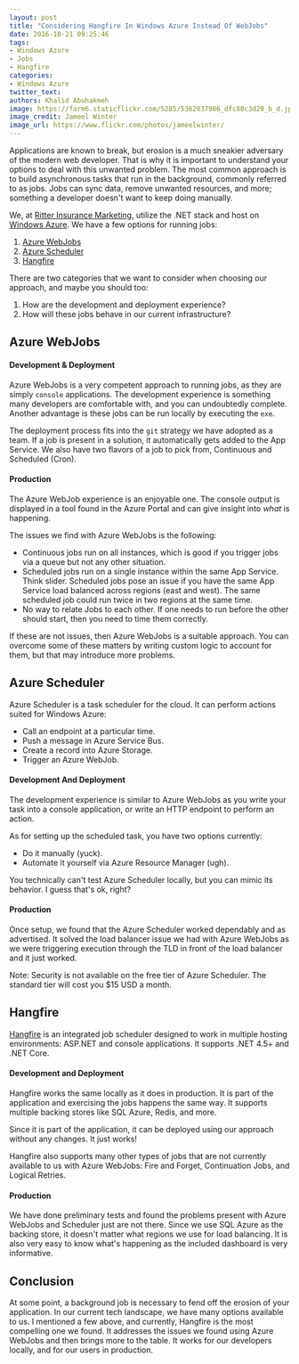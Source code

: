 ```yaml
---
layout: post
title: "Considering Hangfire In Windows Azure Instead Of WebJobs"
date: 2016-10-21 09:25:46
tags:
- Windows Azure
- Jobs
- Hangfire
categories:
- Windows Azure
twitter_text:
authors: Khalid Abuhakmeh
image: https://farm6.staticflickr.com/5285/5362037986_dfc80c3d20_b_d.jpg
image_credit: Jameel Winter
image_url: https://www.flickr.com/photos/jameelwinter/
---
```


Applications are known to break, but erosion is a much sneakier adversary of the modern web developer. That is why it is important to understand your options to deal with this unwanted problem. The most common approach is to build asynchronous tasks that run in the background, commonly referred to as jobs. Jobs can sync data, remove unwanted resources, and more; something a developer doesn't want to keep doing manually.

We, at [Ritter Insurance Marketing][rim], utilize the .NET stack and host on [Windows Azure][azure]. We have a few options for running jobs:

1. [Azure WebJobs][jobs]
2. [Azure Scheduler][jobs]
3. [Hangfire][hangfire]

There are two categories that we want to consider when choosing our approach, and maybe you should too:

1. How are the development and deployment experience?
2. How will these jobs behave in our current infrastructure?

## Azure WebJobs

#### Development & Deployment

Azure WebJobs is a very competent approach to running jobs, as they are simply `console` applications. The development experience is something many developers are comfortable with, and you can undoubtedly complete. Another advantage is these jobs can be run locally by executing the `exe`.

The deployment process fits into the `git` strategy we have adopted as a team. If a job is present in a solution, it automatically gets added to the App Service. We also have two flavors of a job to pick from, Continuous and Scheduled (Cron).

#### Production

The Azure WebJob experience is an enjoyable one. The console output is displayed in a tool found in the Azure Portal and can give insight into *what* is happening.

The issues we find with Azure WebJobs is the following:

- Continuous jobs run on all instances, which is good if you trigger jobs via a queue but not any other situation.
- Scheduled jobs run on a single instance within the same App Service. Think slider. Scheduled jobs pose an issue if you have the same App Service load balanced across regions (east and west). The same scheduled job could run twice in two regions at the same time.
- No way to relate Jobs to each other. If one needs to run before the other should start, then you need to time them correctly.

If these are not issues, then Azure WebJobs is a suitable approach. You can overcome some of these matters by writing custom logic to account for them, but that may introduce more problems.

## Azure Scheduler

Azure Scheduler is a task scheduler for the cloud. It can perform actions suited for Windows Azure:

- Call an endpoint at a particular time.
- Push a message in Azure Service Bus.
- Create a record into Azure Storage.
- Trigger an Azure WebJob.

#### Development And Deployment

The development experience is similar to Azure WebJobs as you write your task into a console application, or write an HTTP endpoint to perform an action.

As for setting up the scheduled task, you have two options currently:

- Do it manually (yuck).
- Automate it yourself via Azure Resource Manager (ugh).

You technically can't test Azure Scheduler locally, but you can mimic its behavior. I guess that's ok, right?

#### Production

Once setup, we found that the Azure Scheduler worked dependably and as advertised. It solved the load balancer issue we had with Azure WebJobs as we were triggering execution through the TLD in front of the load balancer and it just worked.

Note: Security is not available on the free tier of Azure Scheduler. The standard tier will cost you $15 USD a month.

## Hangfire

[Hangfire][hangfire] is an integrated job scheduler designed to work in multiple hosting environments: ASP.NET and console applications. It supports .NET 4.5+ and .NET Core. 

#### Development and Deployment

Hangfire works the same locally as it does in production. It is part of the application and exercising the jobs happens the same way. It supports multiple backing stores like SQL Azure, Redis, and more.

Since it is part of the application, it can be deployed using our approach without any changes. It just works!

Hangfire also supports many other types of jobs that are not currently available to us with Azure WebJobs: Fire and Forget, Continuation Jobs, and Logical Retries.

#### Production

We have done preliminary tests and found the problems present with Azure WebJobs and Scheduler just are not there. Since we use SQL Azure as the backing store, it doesn't matter what regions we use for load balancing. It is also very easy to know what's happening as the included dashboard is very informative.

## Conclusion

At some point, a background job is necessary to fend off the erosion of your application. In our current tech landscape, we have many options available to us. I mentioned a few above, and currently, Hangfire is the most compelling one we found. It addresses the issues we found using Azure WebJobs and then brings more to the table. It works for our developers locally, and for our users in production.

[rim]: https://ritterim.com
[hangfire]: http://docs.hangfire.io/en/latest/
[azure]: https://windowsazure.com
[jobs]: https://azure.microsoft.com/en-us/documentation/articles/web-sites-create-web-jobs/
